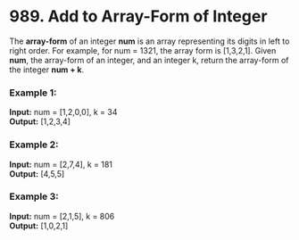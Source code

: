 # 989. Add to Array-Form of Integer
The **array-form** of an integer **num** is an array representing its digits in left to right order.
For example, for num = 1321, the array form is [1,3,2,1].
Given **num**, the array-form of an integer, and an integer k, return the array-form of the integer **num + k**.

### Example 1:

**Input:** num = [1,2,0,0], k = 34             
**Output:** [1,2,3,4]  

### Example 2:

**Input:** num = [2,7,4], k = 181           
**Output:** [4,5,5]

### Example 3:

**Input:** num = [2,1,5], k = 806          
**Output:** [1,0,2,1]
